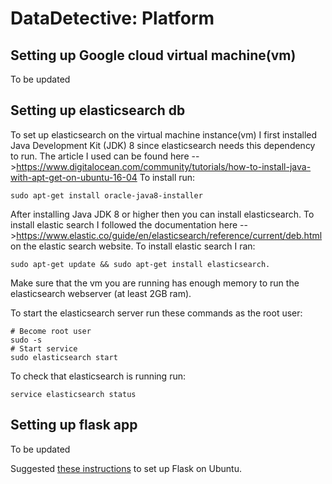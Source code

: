 # DataDetective: Platform

## Setting up Google cloud virtual machine(vm)
To be updated


## Setting up elasticsearch db
To set up elasticsearch on the virtual machine instance(vm) I first installed Java Development Kit (JDK) 8 since elasticsearch needs this dependency to run.
The article I used can be found here -->https://www.digitalocean.com/community/tutorials/how-to-install-java-with-apt-get-on-ubuntu-16-04
To install run:
```
sudo apt-get install oracle-java8-installer
```

After installing Java JDK 8 or higher then you can install elasticsearch.
To install elastic search I followed the documentation here -->https://www.elastic.co/guide/en/elasticsearch/reference/current/deb.html
on the elastic search website.
To install elastic search I ran:
```
sudo apt-get update && sudo apt-get install elasticsearch.
```

Make sure that the vm you are running has enough memory to run the elasticsearch webserver (at least 2GB ram).

To start the elasticsearch server run these commands as the root user:
```
# Become root user
sudo -s
# Start service
sudo elasticsearch start
```


To check that elasticsearch is running run:
```
service elasticsearch status
```

## Setting up flask app
To be updated

Suggested [these instructions](https://www.digitalocean.com/community/tutorials/how-to-deploy-a-flask-application-on-an-ubuntu-vps) to set up Flask on Ubuntu.
